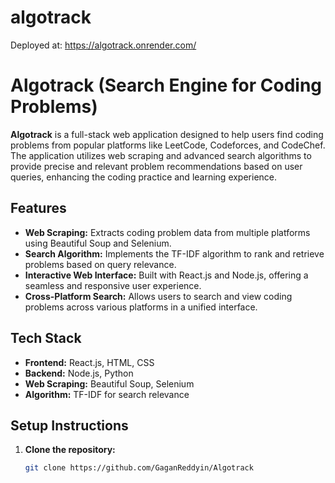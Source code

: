 # algotrack
Deployed at: https://algotrack.onrender.com/
# **Algotrack (Search Engine for Coding Problems)**

**Algotrack** is a full-stack web application designed to help users find coding problems from popular platforms like LeetCode, Codeforces, and CodeChef. The application utilizes web scraping and advanced search algorithms to provide precise and relevant problem recommendations based on user queries, enhancing the coding practice and learning experience.

## **Features**
- **Web Scraping:** Extracts coding problem data from multiple platforms using Beautiful Soup and Selenium.
- **Search Algorithm:** Implements the TF-IDF algorithm to rank and retrieve problems based on query relevance.
- **Interactive Web Interface:** Built with React.js and Node.js, offering a seamless and responsive user experience.
- **Cross-Platform Search:** Allows users to search and view coding problems across various platforms in a unified interface.

## **Tech Stack**
- **Frontend:** React.js, HTML, CSS
- **Backend:** Node.js, Python
- **Web Scraping:** Beautiful Soup, Selenium
- **Algorithm:** TF-IDF for search relevance

## **Setup Instructions**

1. **Clone the repository:**
   ```bash
   git clone https://github.com/GaganReddyin/Algotrack


